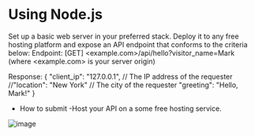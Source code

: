 # Using Node.js
Set up a basic web server in your preferred stack. Deploy it to any free hosting platform and expose an API endpoint that conforms to the criteria below:
Endpoint: [GET] <example.com>/api/hello?visitor_name=Mark (where <example.com> is your server origin)

Response:
{
    "client_ip": "127.0.0.1", // The IP address of the requester
    //"location": "New York" // The city of the requester
    "greeting": "Hello, Mark!"
}

* How to submit
-Host your API on a some free hosting service.

![image](https://github.com/deolla/server/assets/122826169/03f33313-de0a-4742-bcfd-32e7a6421f0b)
